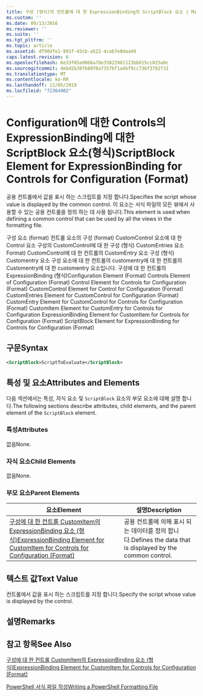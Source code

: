 ```yaml
---
title: 구성 (형식)의 컨트롤에 대 한 ExpressionBinding의 ScriptBlock 요소 | Microsoft Docs
ms.custom: ''
ms.date: 09/13/2016
ms.reviewer: ''
ms.suite: ''
ms.tgt_pltfrm: ''
ms.topic: article
ms.assetid: df90dfe1-991f-43cb-a522-4cab7e8daa49
caps.latest.revision: 6
ms.openlocfilehash: 6e33f85a9066a78e35823961123bb015cc025a0c
ms.sourcegitcommit: debd2b38fb8070a7357bf1a4bf9cc736f3702f31
ms.translationtype: MT
ms.contentlocale: ko-KR
ms.lasthandoff: 12/05/2019
ms.locfileid: "72364902"
---
```

# <a name="scriptblock-element-for-expressionbinding-for-controls-for-configuration-format"></a><span data-ttu-id="8fc37-102">Configuration에 대한 Controls의 ExpressionBinding에 대한 ScriptBlock 요소(형식)</span><span class="sxs-lookup"><span data-stu-id="8fc37-102">ScriptBlock Element for ExpressionBinding for Controls for Configuration (Format)</span></span>

<span data-ttu-id="8fc37-103">공용 컨트롤에서 값을 표시 하는 스크립트를 지정 합니다.</span><span class="sxs-lookup"><span data-stu-id="8fc37-103">Specifies the script whose value is displayed by the common control.</span></span> <span data-ttu-id="8fc37-104">이 요소는 서식 파일의 모든 뷰에서 사용할 수 있는 공용 컨트롤을 정의 하는 데 사용 됩니다.</span><span class="sxs-lookup"><span data-stu-id="8fc37-104">This element is used when defining a common control that can be used by all the views in the formatting file.</span></span>

<span data-ttu-id="8fc37-105">구성 요소 (format) 컨트롤 요소의 구성 (format) CustomControl 요소에 대 한 Control 요소 구성의 CustomControl에 대 한 구성 (형식) CustomEntries 요소 Format) CustomControl에 대 한 컨트롤의 CustomEntry 요소 구성 (형식) Customentry 요소 구성 요소에 대 한 컨트롤의 customentry에 대 한 컨트롤의 Customentry에 대 한 customentry 요소입니다. 구성에 대 한 컨트롤의 ExpressionBinding (형식)</span><span class="sxs-lookup"><span data-stu-id="8fc37-105">Configuration Element (Format) Controls Element of Configuration (Format) Control Element for Controls for Configuration (Format) CustomControl Element for Control for Configuration (Format) CustomEntries Element for CustomControl for Configuration (Format) CustomEntry Element for CustomControl for Controls for Configuration (Format) CustomItem Element for CustomEntry for Controls for Configuration ExpressionBinding Element for CustomItem for Controls for Configuration (Format) ScriptBlock Element for ExpressionBinding for Controls for Configuration (Format)</span></span>

## <a name="syntax"></a><span data-ttu-id="8fc37-106">구문</span><span class="sxs-lookup"><span data-stu-id="8fc37-106">Syntax</span></span>

```xml
<ScriptBlock>ScriptToEvaluate</ScriptBlock>
```

## <a name="attributes-and-elements"></a><span data-ttu-id="8fc37-107">특성 및 요소</span><span class="sxs-lookup"><span data-stu-id="8fc37-107">Attributes and Elements</span></span>

<span data-ttu-id="8fc37-108">다음 섹션에서는 특성, 자식 요소 및 `ScriptBlock` 요소의 부모 요소에 대해 설명 합니다.</span><span class="sxs-lookup"><span data-stu-id="8fc37-108">The following sections describe attributes, child elements, and the parent element of the `ScriptBlock` element.</span></span>

### <a name="attributes"></a><span data-ttu-id="8fc37-109">특성</span><span class="sxs-lookup"><span data-stu-id="8fc37-109">Attributes</span></span>

<span data-ttu-id="8fc37-110">없음</span><span class="sxs-lookup"><span data-stu-id="8fc37-110">None.</span></span>

### <a name="child-elements"></a><span data-ttu-id="8fc37-111">자식 요소</span><span class="sxs-lookup"><span data-stu-id="8fc37-111">Child Elements</span></span>

<span data-ttu-id="8fc37-112">없음</span><span class="sxs-lookup"><span data-stu-id="8fc37-112">None.</span></span>

### <a name="parent-elements"></a><span data-ttu-id="8fc37-113">부모 요소</span><span class="sxs-lookup"><span data-stu-id="8fc37-113">Parent Elements</span></span>

|<span data-ttu-id="8fc37-114">요소</span><span class="sxs-lookup"><span data-stu-id="8fc37-114">Element</span></span>|<span data-ttu-id="8fc37-115">설명</span><span class="sxs-lookup"><span data-stu-id="8fc37-115">Description</span></span>|
|-------------|-----------------|
|[<span data-ttu-id="8fc37-116">구성에 대 한 컨트롤 CustomItem의 ExpressionBinding 요소 (형식)</span><span class="sxs-lookup"><span data-stu-id="8fc37-116">ExpressionBinding Element for CustomItem for Controls for Configuration (Format)</span></span>](./expressionbinding-element-for-customitem-for-controls-for-configuration-format.md)|<span data-ttu-id="8fc37-117">공용 컨트롤에 의해 표시 되는 데이터를 정의 합니다.</span><span class="sxs-lookup"><span data-stu-id="8fc37-117">Defines the data that is displayed by the common control.</span></span>|

## <a name="text-value"></a><span data-ttu-id="8fc37-118">텍스트 값</span><span class="sxs-lookup"><span data-stu-id="8fc37-118">Text Value</span></span>

<span data-ttu-id="8fc37-119">컨트롤에서 값을 표시 하는 스크립트를 지정 합니다.</span><span class="sxs-lookup"><span data-stu-id="8fc37-119">Specify the script whose value is displayed by the control.</span></span>

## <a name="remarks"></a><span data-ttu-id="8fc37-120">설명</span><span class="sxs-lookup"><span data-stu-id="8fc37-120">Remarks</span></span>

## <a name="see-also"></a><span data-ttu-id="8fc37-121">참고 항목</span><span class="sxs-lookup"><span data-stu-id="8fc37-121">See Also</span></span>

[<span data-ttu-id="8fc37-122">구성에 대 한 컨트롤 CustomItem의 ExpressionBinding 요소 (형식)</span><span class="sxs-lookup"><span data-stu-id="8fc37-122">ExpressionBinding Element for CustomItem for Controls for Configuration (Format)</span></span>](./expressionbinding-element-for-customitem-for-controls-for-configuration-format.md)

[<span data-ttu-id="8fc37-123">PowerShell 서식 파일 작성</span><span class="sxs-lookup"><span data-stu-id="8fc37-123">Writing a PowerShell Formatting File</span></span>](./writing-a-powershell-formatting-file.md)

